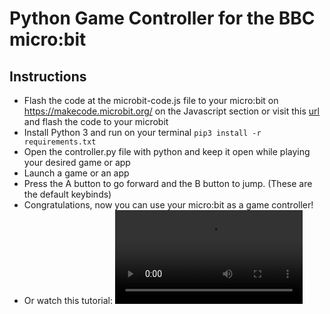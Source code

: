 # Python Game Controller for the BBC micro:bit
## Instructions
- Flash the code at the microbit-code.js file to your micro:bit on https://makecode.microbit.org/ on the Javascript section or visit this <a href="https://makecode.microbit.org/_Mi91HcdUtKXV">url</a> and flash the code to your microbit
- Install Python 3 and run on your terminal ```pip3 install -r requirements.txt```
- Open the controller.py file with python and keep it open while playing your desired game or app
- Launch a game or an app
- Press the A button to go forward and the B button to jump. (These are the default keybinds)
- Congratulations, now you can use your micro:bit as a game controller!
- Or watch this tutorial: 
![tutorial](https://user-images.githubusercontent.com/60986328/110214667-51fee280-7eae-11eb-9d0c-6fc711cfd521.mp4)
